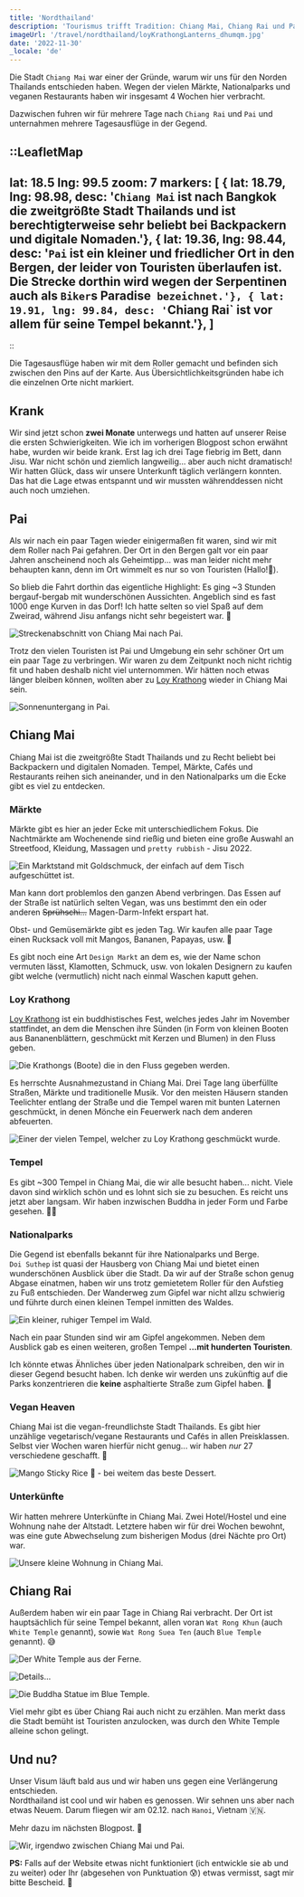 ```yaml
---
title: 'Nordthailand'
description: 'Tourismus trifft Tradition: Chiang Mai, Chiang Rai und Pai.'
imageUrl: '/travel/nordthailand/loyKrathongLanterns_dhumqm.jpg'
date: '2022-11-30'
_locale: 'de'
---
```


Die Stadt `Chiang Mai` war einer der Gründe, warum wir uns für den Norden Thailands entschieden haben.
Wegen der vielen Märkte, Nationalparks und veganen Restaurants haben wir insgesamt 4 Wochen hier verbracht.

Dazwischen fuhren wir für mehrere Tage nach `Chiang Rai` und `Pai` und
unternahmen mehrere Tagesausflüge in der Gegend.

::LeafletMap
---
lat: 18.5
lng: 99.5
zoom: 7
markers: [
  { lat: 18.79, lng: 98.98, desc: '`Chiang Mai` ist nach Bangkok die zweitgrößte
  Stadt Thailands und ist berechtigterweise sehr beliebt bei Backpackern und digitale Nomaden.'},
  { lat: 19.36, lng: 98.44, desc: '`Pai` ist ein kleiner und friedlicher Ort in den Bergen,
  der leider von Touristen überlaufen ist. Die Strecke dorthin wird wegen der Serpentinen auch als `Biker`s Paradise` bezeichnet.'},
  { lat: 19.91, lng: 99.84, desc: '`Chiang Rai` ist vor allem für seine Tempel bekannt.'},
]
---
::

Die Tagesausflüge haben wir mit dem Roller gemacht und befinden sich zwischen den Pins auf der Karte.
Aus Übersichtlichkeitsgründen habe ich die einzelnen Orte nicht markiert.

## Krank
Wir sind jetzt schon **zwei Monate** unterwegs und hatten auf unserer Reise die ersten Schwierigkeiten.
Wie ich im vorherigen Blogpost schon erwähnt habe, wurden wir beide krank.
Erst lag ich drei Tage fiebrig im Bett, dann Jisu. War nicht schön und ziemlich
langweilig... aber auch nicht dramatisch!
Wir hatten Glück, dass wir unsere Unterkunft täglich verlängern konnten.
Das hat die Lage etwas entspannt und wir mussten währenddessen nicht auch noch umziehen.

## Pai
Als wir nach ein paar Tagen wieder einigermaßen fit waren, sind wir mit dem Roller nach Pai gefahren.
Der Ort in den Bergen galt vor ein paar Jahren anscheinend noch als Geheimtipp...
was man leider nicht mehr behaupten kann, denn im Ort wimmelt es nur so von Touristen (Hallo!👋).

So blieb die Fahrt dorthin das eigentliche Highlight:
Es ging ~3 Stunden bergauf-bergab mit wunderschönen Aussichten.
Angeblich sind es fast 1000 enge Kurven in das Dorf!
Ich hatte selten so viel Spaß auf dem Zweirad, während Jisu anfangs nicht sehr begeistert war. 💩

![Streckenabschnitt von Chiang Mai nach Pai.](/travel/nordthailand/paiRoute_tsndb0.webp)

Trotz den vielen Touristen ist Pai und Umgebung ein sehr schöner Ort um ein paar Tage zu verbringen.
Wir waren zu dem Zeitpunkt noch nicht richtig fit und haben deshalb nicht viel unternommen.
Wir hätten noch etwas länger bleiben können,
wollten aber zu [Loy Krathong](#loy-krathong) wieder in Chiang Mai sein.

![Sonnenuntergang in Pai.](/travel/nordthailand/teaWithView_kgzwlq.webp)

## Chiang Mai
Chiang Mai ist die zweitgrößte Stadt Thailands und zu Recht
beliebt bei Backpackern und digitalen Nomaden.
Tempel, Märkte, Cafés und Restaurants reihen sich aneinander,
und in den Nationalparks um die Ecke gibt es viel zu entdecken.

### Märkte
Märkte gibt es hier an jeder Ecke mit unterschiedlichem Fokus.
Die Nachtmärkte am Wochenende sind rießig und bieten eine große Auswahl an
Streetfood, Kleidung, Massagen und `pretty rubbish` - Jisu 2022.

![Ein Marktstand mit Goldschmuck, der einfach auf dem Tisch aufgeschüttet ist.](/travel/nordthailand/goldTable_xwanyr.webp)

Man kann dort problemlos den ganzen Abend verbringen.
Das Essen auf der Straße ist natürlich selten Vegan,
was uns bestimmt den ein oder anderen ~~Sprühschi...~~ Magen-Darm-Infekt erspart hat.

Obst- und Gemüsemärkte gibt es jeden Tag.
Wir kaufen alle paar Tage einen Rucksack voll mit Mangos, Bananen, Papayas, usw. 🤩

Es gibt noch eine Art `Design Markt` an dem es, wie der Name schon vermuten lässt,
Klamotten, Schmuck, usw. von lokalen Designern zu kaufen gibt welche (vermutlich)
nicht nach einmal Waschen kaputt gehen.

### Loy Krathong
[Loy Krathong](https://de.wikipedia.org/wiki/Loi_Krathong) ist ein buddhistisches Fest,
welches jedes Jahr im November stattfindet, an dem die Menschen ihre Sünden
(in Form von kleinen Booten aus Bananenblättern, geschmückt mit Kerzen und Blumen)
in den Fluss geben.

![Die `Krathongs` (Boote) die in den Fluss gegeben werden.](/travel/nordthailand/krathongs_x5pfio.webp)

Es herrschte Ausnahmezustand in Chiang Mai.
Drei Tage lang überfüllte Straßen, Märkte und traditionelle Musik.
Vor den meisten Häusern standen Teelichter entlang der Straße und
die Tempel waren mit bunten Laternen geschmückt, in denen Mönche ein Feuerwerk nach dem anderen abfeuerten.

![Einer der vielen Tempel, welcher zu `Loy Krathong` geschmückt wurde.](/travel/nordthailand/loyKrathongLanterns_nmmluc.webp)

### Tempel
Es gibt ~300 Tempel in Chiang Mai, die wir alle besucht haben... nicht.
Viele davon sind wirklich schön und es lohnt sich sie zu besuchen.
Es reicht uns jetzt aber langsam. Wir haben inzwischen Buddha in jeder Form und Farbe gesehen. 😵‍💫

### Nationalparks
Die Gegend ist ebenfalls bekannt für ihre Nationalparks und Berge. <br>
`Doi Suthep` ist quasi der Hausberg von Chiang Mai und bietet einen wunderschönen Ausblick über die Stadt.
Da wir auf der Straße schon genug Abgase einatmen,
haben wir uns trotz gemietetem Roller für den Aufstieg zu Fuß entschieden.
Der Wanderweg zum Gipfel war nicht allzu schwierig und führte durch einen kleinen Tempel inmitten des Waldes.

![Ein kleiner, ruhiger Tempel im Wald.](/travel/nordthailand/templeWoods_rahp8e.webp)

Nach ein paar Stunden sind wir am Gipfel angekommen. Neben dem Ausblick gab es einen weiteren, großen Tempel **...mit hunderten Touristen**.

Ich könnte etwas Ähnliches über jeden Nationalpark schreiben, den wir in dieser Gegend besucht haben.
Ich denke wir werden uns zukünftig auf die Parks konzentrieren die **keine** asphaltierte Straße zum Gipfel haben. 🥴

### Vegan Heaven
Chiang Mai ist die vegan-freundlichste Stadt Thailands.
Es gibt hier unzählige vegetarisch/vegane Restaurants und Cafés in allen Preisklassen.
Selbst vier Wochen waren hierfür nicht genug... wir haben _nur_ 27 verschiedene geschafft. 🥲

![Mango Sticky Rice 🤤 - bei weitem das beste Dessert.](/travel/nordthailand/mangoStickyRice_iu8lnk.webp)

### Unterkünfte
Wir hatten mehrere Unterkünfte in Chiang Mai. Zwei Hotel/Hostel und eine Wohnung nahe der Altstadt.
Letztere haben wir für drei Wochen bewohnt,
was eine gute Abwechselung zum bisherigen Modus (drei Nächte pro Ort) war.

![Unsere kleine Wohnung in Chiang Mai.](/travel/nordthailand/wohnungCNX_dckb5r.webp)

## Chiang Rai
Außerdem haben wir ein paar Tage in Chiang Rai verbracht.
Der Ort ist hauptsächlich für seine Tempel bekannt, allen voran `Wat Rong Khun`
(auch `White Temple` genannt), sowie `Wat Rong Suea Ten` (auch `Blue Temple` genannt). 😅

![Der `White Temple` aus der Ferne.](/travel/nordthailand/whiteTempleOverview_pcdkrz.webp)

![Details...](/travel/nordthailand/whiteTempleSparkleDetail_mljc5s.webp)

![Die Buddha Statue im `Blue Temple`.](/travel/nordthailand/blueTempleInside_hh22ef.webp)

Viel mehr gibt es über Chiang Rai auch nicht zu erzählen.
Man merkt dass die Stadt bemüht ist Touristen anzulocken,
was durch den White Temple alleine schon gelingt.

## Und nu?
Unser Visum läuft bald aus und wir haben uns gegen eine Verlängerung entschieden. <br>
Nordthailand ist cool und wir haben es genossen. Wir sehnen uns aber nach etwas Neuem.
Darum fliegen wir am 02.12. nach `Hanoi`, Vietnam 🇻🇳.

Mehr dazu im nächsten Blogpost. 👋

![Wir, irgendwo zwischen Chiang Mai und Pai.](/travel/nordthailand/jisuAndPat_soodfr.webp)

**PS:** Falls auf der Website etwas nicht funktioniert (ich entwickle sie ab und zu weiter)
oder Ihr (abgesehen von Punktuation 😰) etwas vermisst, sagt mir bitte Bescheid. 🙏
